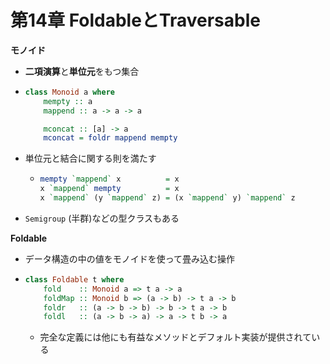 # 第14章 FoldableとTraversable

**モノイド**
 - **二項演算**と**単位元**をもつ集合
 - ```haskell
   class Monoid a where
       mempty :: a
       mappend :: a -> a -> a

       mconcat :: [a] -> a
       mconcat = foldr mappend mempty
   ```
 - 単位元と結合に関する則を満たす
    - ```haskell
      mempty `mappend` x          = x
      x `mappend` mempty          = x
      x `mappend` (y `mappend` z) = (x `mappend` y) `mappend` z
      ```
 - `Semigroup` (半群)などの型クラスもある

**Foldable**
 - データ構造の中の値をモノイドを使って畳み込む操作
 - ```haskell
   class Foldable t where
       fold    :: Monoid a => t a -> a
       foldMap :: Monoid b => (a -> b) -> t a -> b
       foldr   :: (a -> b -> b) -> b -> t a -> b
       foldl   :: (a -> b -> a) -> a -> t b -> a
   ```
    - 完全な定義には他にも有益なメソッドとデフォルト実装が提供されている